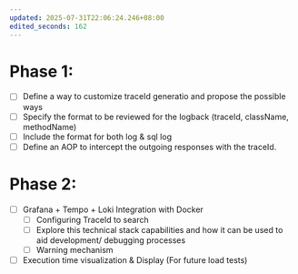 ```yaml
---
updated: 2025-07-31T22:06:24.246+08:00
edited_seconds: 162
---
```

# Phase 1: 

- [ ] Define a way to customize traceId generatio and propose the possible ways
- [ ] Specify the format to be reviewed for the logback (traceId, className, methodName)
- [ ] Include the format for both log & sql log
- [ ] Define an AOP to intercept the outgoing responses with the traceId.

# Phase 2:

- [ ] Grafana + Tempo + Loki Integration with Docker
	- [ ] Configuring TraceId to search
	- [ ] Explore this technical stack capabilities and how it can be used to aid development/ debugging processes
	- [ ] Warning mechanism
- [ ] Execution time visualization & Display (For future load tests)